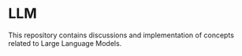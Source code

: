 # LLM
This repository contains discussions and implementation of concepts related to Large Language Models.
